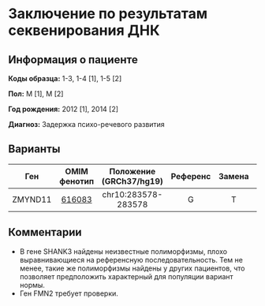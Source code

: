 # Заключение по результатам секвенирования ДНК

## Информация о пациенте

**Коды образца:** 1-3, 1-4 [1], 1-5 [2]

**Пол:** М [1], М [2]

**Год рождения:** 2012 [1], 2014 [2]

**Диагноз:** Задержка психо-речевого развития

## Варианты

| Ген    | OMIM фенотип | Положение (GRCh37/hg19)   | Референс | Замена | Генотип | Экзон | Тип замены | Частота аллеля | Глубина прочтения |
|:------:|:------------:|:-------------------------:|:--------:|:------:|:-------:|:-----:|:----------:|:--------------:|:-----------------:| 
| ZMYND11 | [616083](https://omim.org/entry/616083) | chr10:283578-283578 | G | T | 0/1 [1], 0/1 [2] | 5/14 | [0.000075](https://www.ncbi.nlm.nih.gov/snp/rs757019491) | 81 [1], 16 [2] |

## Комментарии

* В гене SHANK3 найдены неизвестные полиморфизмы, плохо выравнивающиеся на референсную последовательность.
Тем не менее, такие же полиморфизмы найдены у других пациентов, что позволяет предположить характерный для популяции вариант нормы.
* Ген FMN2 требует проверки.
